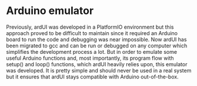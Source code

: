 # Arduino emulator

Previously, ardUI was developed in a PlatformIO environment but this approach proved to be difficult to maintain since
it required an Arduino board to run the code and debugging was near impossible. Now ardUI has been migrated to gcc and
can be run or debugged on any computer which simplifies the development process a lot. But in order to emulate some
useful Arduino functions and, most importantly, its program flow with setup() and loop() functions, which ardUI heavily
relies upon, this emulator was developed. It is pretty simple and should never be used in a real system but it ensures
that ardUI stays compatible with Arduino out-of-the-box.  
